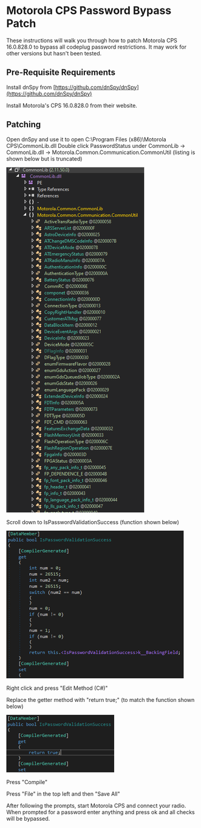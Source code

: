 # Motorola CPS Password Bypass Patch

These instructions will walk you through how to patch Motorola CPS 16.0.828.0 to bypass all codeplug password restrictions.
It may work for other versions but hasn't been tested.

## Pre-Requisite Requirements
Install dnSpy from [https://github.com/dnSpy/dnSpy](https://github.com/dnSpy/dnSpy)

Install Motorola's CPS 16.0.828.0 from their website.

## Patching
Open dnSpy and use it to open C:\Program Files (x86)\Motorola CPS\CommonLib.dll
Double click PasswordStatus under CommonLib -> CommonLib.dll -> Motorola.Common.Communication.CommonUtil (listing is shown below but is truncated)

![Listing](CommonLibListing.PNG)

Scroll down to IsPasswordValidationSuccess (function shown below)

![IsPasswordValidationSuccess Before Modification](PasswordStatus_before.PNG)

Right click and press "Edit Method (C#)"

Replace the getter method with "return true;" (to match the function shown below)

![IsPasswordValidationSuccess After Modification](PasswordStatus_after.PNG)

Press "Compile"

Press "File" in the top left and then "Save All"

After following the prompts, start Motorola CPS and connect your radio. When prompted for a password enter anything and press ok and all checks will be bypassed.
